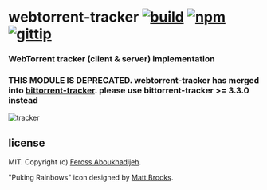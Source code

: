 # webtorrent-tracker [![build](https://img.shields.io/travis/feross/webtorrent-tracker.svg)](https://travis-ci.org/feross/webtorrent-tracker) [![npm](https://img.shields.io/npm/v/webtorrent-tracker.svg)](https://npmjs.org/package/webtorrent-tracker) [![gittip](https://img.shields.io/gittip/feross.svg)](https://www.gittip.com/feross/)

### WebTorrent tracker (client & server) implementation

### THIS MODULE IS DEPRECATED. webtorrent-tracker has merged into [bittorrent-tracker](https://github.com/feross/bittorrent-tracker). please use bittorrent-tracker >= 3.3.0 instead

![tracker](https://raw.githubusercontent.com/feross/webtorrent-tracker/master/img.png)

## license

MIT. Copyright (c) [Feross Aboukhadijeh](http://feross.org).

"Puking Rainbows" icon designed by [Matt Brooks](http://thenounproject.com/Mattebrooks/).
